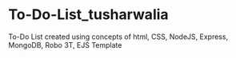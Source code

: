 # To-Do-List_tusharwalia
To-Do List created using concepts of html, CSS, NodeJS, Express, MongoDB, Robo 3T, EJS Template 
